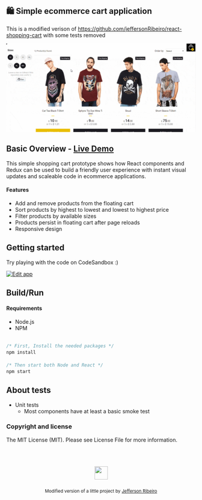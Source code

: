 ## 🛍️ Simple ecommerce cart application

This is a modified verison of https://github.com/jeffersonRibeiro/react-shopping-cart with some tests removed

<p align="center">

  <img src="./doc/react-shopping-cart-min.gif">
</p>

## Basic Overview - [Live Demo](https://react-shopping-cart-67954.firebaseapp.com/)

This simple shopping cart prototype shows how React components and Redux can be used to build a
friendly user experience with instant visual updates and scaleable code in ecommerce applications.

#### Features

- Add and remove products from the floating cart
- Sort products by highest to lowest and lowest to highest price
- Filter products by available sizes
- Products persist in floating cart after page reloads
- Responsive design

## Getting started

Try playing with the code on CodeSandbox :)

[![Edit app](https://codesandbox.io/static/img/play-codesandbox.svg)](https://codesandbox.io/s/74rykw70qq)

## Build/Run

#### Requirements

- Node.js
- NPM

```javascript

/* First, Install the needed packages */
npm install

/* Then start both Node and React */
npm start


```

## About tests

- Unit tests
  - Most components have at least a basic smoke test

### Copyright and license

The MIT License (MIT). Please see License File for more information.

<br/>
<br/>

<p align="center"><img src="https://avatars2.githubusercontent.com/u/20846473?s=70&v=4" width="35" height="35"/></p>
<p align="center">
<sub>Modified version of a little project by <a href="http://www.jeffersonribeiro.com/">Jefferson Ribeiro</a></sub>
</p>
